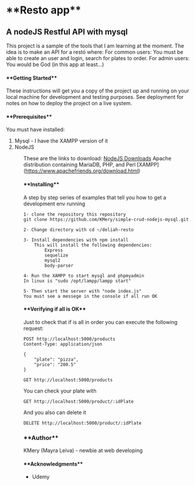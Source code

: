 <h1>**Resto app**</h1>
<h2>A nodeJS Restful API with mysql</h2>

This project is a sample of the tools that I am learning at the moment. The idea is to make an API for a restó where:
For common users: You must be able to create an user and login, search for plates to order. 
For admin users: You would be God (in this app at least...)

<h4>**Getting Started**</h4>

These instructions will get you a copy of the project up and running on your local machine for development and testing purposes. See deployment for notes on how to deploy the project on a live system.

<h4>**Prerequisites**</h4>

You must have installed:
<ol> 
    <li>Mysql - I have the XAMPP version of it</li>
    <li>NodeJS</li>
<ol>

These are the links to download:
    [NodeJS Downloads](https://nodejs.org/es/download/)
    Apache distribution containing MariaDB, PHP, and Perl [XAMPP] (https://www.apachefriends.org/download.html)

<h4>**Installing**</h4>

A step by step series of examples that tell you how to get a development env running

    1- clone the repository this repository
    git clone https://github.com/KMery/simple-crud-nodejs-mysql.git

    2- Change directory with cd ~/deliah-resto

    3- Install dependencies with npm install
        This will install the following dependencies:
            Express
            sequelize
            mysql2
            body-parser

    4- Run the XAMPP to start mysql and phpmyadmin
    In linux is "sudo /opt/lampp/lampp start"

    5- Then start the server with "node index.js"
    You must see a messege in the console if all run OK

<h4>**Verifying if all is OK**</h4>
Just to check that if is all in order you can execute the following request:

    POST http://localhost:5000/products
    Content-Type: application/json

    {
        "plate": "pizza",
        "price": "200.5"
    }

    GET http://localhost:5000/products


You can check your plate with

    GET http://localhost:5000/product/:idPlate

And you also can delete it 

    DELETE http://localhost:5000/product/:idPlate


<h3>**Author**</h3>
    KMery (Mayra Leiva) - newbie at web developing

<h4>**Acknowledgments**</h4>
<ul>
    <li>Udemy</li>
<ul>